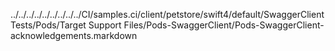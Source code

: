 ../../../../../../../../../CI/samples.ci/client/petstore/swift4/default/SwaggerClientTests/Pods/Target Support Files/Pods-SwaggerClient/Pods-SwaggerClient-acknowledgements.markdown